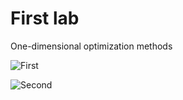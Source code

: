 # First lab
One-dimensional optimization methods

![First](https://github.com/maxim092001/optimization-methods/blob/master/readme_images/lab1/lab1_1.png)

![Second](https://github.com/maxim092001/optimization-methods/blob/master/readme_images/lab1/lab1_2.png)
